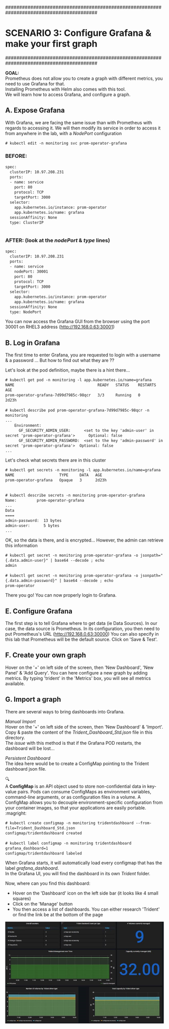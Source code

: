 #########################################################################################
# SCENARIO 3: Configure Grafana & make your first graph
#########################################################################################

**GOAL:**  
Prometheus does not allow you to create a graph with different metrics, you need to use Grafana for that.  
Installing Prometheus with Helm also comes with this tool.  
We will learn how to access Grafana, and configure a graph.


## A. Expose Grafana

With Grafana, we are facing the same issue than with Prometheus with regards to accessing it.
We will then modify its service in order to access it from anywhere in the lab, with a *NodePort* configuration
```
# kubectl edit -n monitoring svc prom-operator-grafana
```

### BEFORE:
```
spec:
  clusterIP: 10.97.208.231
  ports:
  - name: service
    port: 80
    protocol: TCP
    targetPort: 3000
  selector:
    app.kubernetes.io/instance: prom-operator
    app.kubernetes.io/name: grafana
  sessionAffinity: None
  type: ClusterIP


```

### AFTER: (look at the ***nodePort*** & ***type*** lines)
```
spec:
  clusterIP: 10.97.208.231
  ports:
  - name: service
    nodePort: 30001
    port: 80
    protocol: TCP
    targetPort: 3000
  selector:
    app.kubernetes.io/instance: prom-operator
    app.kubernetes.io/name: grafana
  sessionAffinity: None
  type: NodePort
```

You can now access the Grafana GUI from the browser using the port 30001 on RHEL3 address (http://192.168.0.63:30001)


## B. Log in Grafana

The first time to enter Grafana, you are requested to login with a username & a password ...
But how to find out what they are ??

Let's look at the pod definition, maybe there is a hint there...

```
# kubectl get pod -n monitoring -l app.kubernetes.io/name=grafana
NAME                                     READY   STATUS    RESTARTS   AGE
prom-operator-grafana-7d99d7985c-98qcr   3/3     Running   0          2d23h

# kubectl describe pod prom-operator-grafana-7d99d7985c-98qcr -n monitoring
...
    Environment:
      GF_SECURITY_ADMIN_USER:      <set to the key 'admin-user' in secret 'prom-operator-grafana'>      Optional: false
      GF_SECURITY_ADMIN_PASSWORD:  <set to the key 'admin-password' in secret 'prom-operator-grafana'>  Optional: false
...
```
Let's check what secrets there are in this cluster
```
# kubectl get secrets -n monitoring -l app.kubernetes.io/name=grafana
NAME                    TYPE     DATA   AGE
prom-operator-grafana   Opaque   3      2d23h


# kubectl describe secrets -n monitoring prom-operator-grafana
Name:         prom-operator-grafana
...
Data
====
admin-password:  13 bytes
admin-user:      5 bytes
...
```
OK, so the data is there, and is encrypted... However, the admin can retrieve this information
```
# kubectl get secret -n monitoring prom-operator-grafana -o jsonpath="{.data.admin-user}" | base64 --decode ; echo
admin

# kubectl get secret -n monitoring prom-operator-grafana -o jsonpath="{.data.admin-password}" | base64 --decode ; echo
prom-operator
```

There you go!
You can now properly login to Grafana.


## E. Configure Grafana

The first step is to tell Grafana where to get data (ie Data Sources).
In our case, the data source is Prometheus. In its configuration, you then need to put Prometheus's URL (http://192.168.0.63:30000)
You can also specify in this lab that Prometheus will be the default source.
Click on 'Save & Test'.


## F. Create your own graph

Hover on the '+' on left side of the screen, then 'New Dashboard', 'New Panel' & 'Add Query'.
You can here configure a new graph by adding metrics. By typing 'trident' in the 'Metrics' box, you will see all metrics available.


## G. Import a graph

There are several ways to bring dashboards into Grafana.  

*Manual Import*  
Hover on the '+' on left side of the screen, then 'New Dashboard' & 'Import'.
Copy & paste the content of the _Trident_Dashboard_Std.json_ file in this directory.  
The _issue_ with this method is that if the Grafana POD restarts, the dashboard will be lost...  

*Persistent Dashboard*  
The idea here would be to create a ConfigMap pointing to the Trident dashboard json file.

:mag:  
A **ConfigMap** is an API object used to store non-confidential data in key-value pairs. Pods can consume ConfigMaps as environment variables, command-line arguments, or as configuration files in a volume. A ConfigMap allows you to decouple environment-specific configuration from your container images, so that your applications are easily portable.  
:magright:  
```
# kubectl create configmap -n monitoring tridentdashboard --from-file=Trident_Dashboard_Std.json
configmap/tridentdashboard created

# kubectl label configmap -n monitoring tridentdashboard grafana_dashboard=1
configmap/tridentdashboard labeled
```
When Grafana starts, it will automatically load every configmap that has the label _grafana_dashboard_.  
In the Grafana UI, you will find the dashboard in its own _Trident_ folder.  

Now, where can you find this dashboard:  
- Hover on the 'Dashboard' icon on the left side bar (it looks like 4 small squares)  
- Click on the 'Manage' button  
- You then access a list of dashboards. You can either research 'Trident' or find the link be at the bottom of the page  

![Trident Dashboard](Images/trident_dashboard.jpg "Trident Dashboard")



